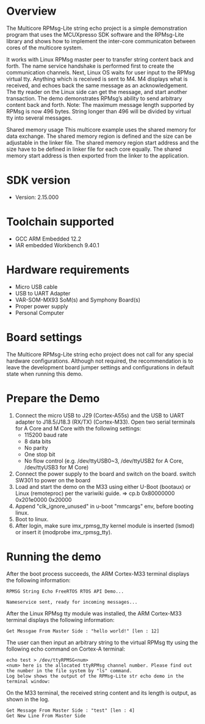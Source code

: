 Overview
========
The Multicore RPMsg-Lite string echo project is a simple demonstration program that uses the
MCUXpresso SDK software and the RPMsg-Lite library and shows how to implement the inter-core
communicaton between cores of the multicore system.

It works with Linux RPMsg master peer to transfer string content back and forth. The name service
handshake is performed first to create the communication channels. Next, Linux OS waits for user
input to the RPMsg virtual tty. Anything which is received is sent to M4. M4 displays what is
received, and echoes back the same message as an acknowledgement. The tty reader on the Linux side
can get the message, and start another transaction. The demo demonstrates RPMsg’s ability to send
arbitrary content back and forth. Note: The maximum message length supported by RPMsg is now 496
bytes. String longer than 496 will be divided by virtual tty into several messages.

Shared memory usage
This multicore example uses the shared memory for data exchange. The shared memory region is
defined and the size can be adjustable in the linker file. The shared memory region start address
and the size have to be defined in linker file for each core equally. The shared memory start
address is then exported from the linker to the application.

SDK version
===========
- Version: 2.15.000

Toolchain supported
===================
- GCC ARM Embedded  12.2
- IAR embedded Workbench  9.40.1

Hardware requirements
=====================
- Micro USB cable
- USB to UART Adapter
- VAR-SOM-MX93 SoM(s) and Symphony Board(s)
- Proper power supply
- Personal Computer

Board settings
==============
The Multicore RPMsg-Lite string echo project does not call for any special hardware configurations.
Although not required, the recommendation is to leave the development board jumper settings and
configurations in default state when running this demo.


Prepare the Demo
================
1. Connect the micro USB to J29 (Cortex-A55s) and the USB to UART adapter to J18.5/J18.3 (RX/TX) (Cortex-M33).
   Open two serial terminals for A Core and M Core with the following settings:
    - 115200 baud rate
    - 8 data bits
    - No parity
    - One stop bit
    - No flow control
    (e.g. /dev/ttyUSB0~3, /dev/ttyUSB2 for A Core, /dev/ttyUSB3 for M Core)
2. Connect the power supply to the board and switch on the board. switch SW301 to power on the board
3. Load and start the demo on the M33 using either U-Boot (bootaux) or Linux (remoteproc) per the variwiki guide.
   => cp.b 0x80000000 0x201e0000 0x20000
4. Append "clk_ignore_unused" in u-boot "mmcargs" env, before booting linux.
5. Boot to linux.
6. After login, make sure imx_rpmsg_tty kernel module is inserted (lsmod) or insert it (modprobe imx_rpmsg_tty).

Running the demo
================
After the boot process succeeds, the ARM Cortex-M33 terminal displays the following information:
~~~~~~~~~~~~~~~~~~~~~~~~~~~~~~~~~~~
RPMSG String Echo FreeRTOS RTOS API Demo...

Nameservice sent, ready for incoming messages...
~~~~~~~~~~~~~~~~~~~~~~~~~~~~~~~~~~~
After the Linux RPMsg tty module was installed, the ARM Cortex-M33 terminal displays the following
information:
~~~~~~~~~~~~~~~~~~~~~~~~~~~~~~~~~~~
Get Messgae From Master Side : "hello world!" [len : 12]
~~~~~~~~~~~~~~~~~~~~~~~~~~~~~~~~~~~
The user can then input an arbitrary string to the virtual RPMsg tty using the following echo command on
Cortex-A terminal:
~~~~~~~~~~~~~~~~~~~~~~~~~~~~~~~~~~~
echo test > /dev/ttyRPMSG<num>
<num> here is the allocated ttyRPMsg channel number. Please find out the number in the file system by "ls" command.
Log below shows the output of the RPMsg-Lite str echo demo in the terminal window:
~~~~~~~~~~~~~~~~~~~~~~~~~~~~~~~~~~~
On the M33 terminal, the received string content and its length is output, as shown in the log.
~~~~~~~~~~~~~~~~~~~~~~~~~~~~~~~~~~~
Get Message From Master Side : "test" [len : 4]
Get New Line From Master Side
~~~~~~~~~~~~~~~~~~~~~~~~~~~~~~~~~~~
